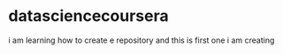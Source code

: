 # datasciencecoursera
i am learning how to create e repository and this is first one i am creating 
